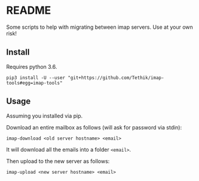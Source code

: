 # README
Some scripts to help with migrating between imap servers. Use at your own risk!

## Install
Requires python 3.6.
```
pip3 install -U --user "git+https://github.com/Tethik/imap-tools#egg=imap-tools"
```

## Usage
Assuming you installed via pip.

Download an entire mailbox as follows (will ask for password via stdin):
```
imap-download <old server hostname> <email>
```
It will download all the emails into a folder `<email>`. 

Then upload to the new server as follows:
```
imap-upload <new server hostname> <email>
```
